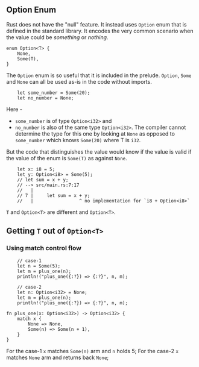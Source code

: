 ## Option Enum

Rust does not have the "null" feature. It instead uses `Option` enum that is defined in the standard library. It encodes the very common scenario when the value could be _something_ or _nothing_. 

```
enum Option<T> {
    None,
    Some(T),
}
```

The `Option` enum is so useful that it is included in the prelude. `Option`, `Some` and `None` can all be used as-is in the code without imports. 

```
    let some_number = Some(20);
    let no_number = None;
```

Here -

- `some_number` is of type `Option<i32>` and
- `no_number` is also of the same type `Option<i32>`. The compiler cannot determine the type for this one by looking at `None` as opposed to `some_number` which knows `Some(20)` where T is `i32`.

But the code that distinguishes the value would know if the value is valid if the value of the enum is `Some(T)` as against `None`.

```
    let x: i8 = 5;
    let y: Option<i8> = Some(5);
    // let sum = x + y;
    // --> src/main.rs:7:17
    //   |
    // 7 |     let sum = x + y;
    //   |                 ^ no implementation for `i8 + Option<i8>`

```

`T` and `Option<T>` are different and `Option<T>`.

## Getting `T` out of `Option<T>`

### Using match control flow

```
    // case-1
    let n = Some(5);
    let m = plus_one(n);
    println!("plus_one({:?}) => {:?}", n, m);

    // case-2
    let n: Option<i32> = None;
    let m = plus_one(n);
    println!("plus_one({:?}) => {:?}", n, m);

fn plus_one(x: Option<i32>) -> Option<i32> {
    match x {
        None => None,
        Some(n) => Some(n + 1),
    }
}
```

For the case-1 `x` matches `Some(n)` arm and `n` holds 5;
For the case-2 `x` matches `None` arm and returns back `None`;
